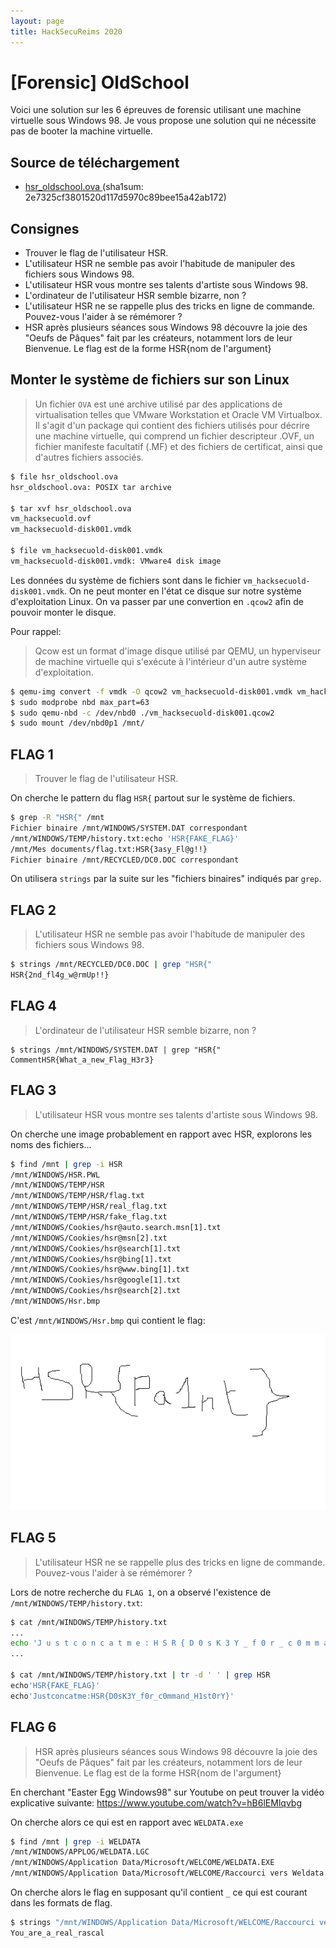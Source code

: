 ```yaml
---
layout: page
title: HackSecuReims 2020
---
```


# [Forensic] OldSchool

Voici une solution sur les 6 épreuves de forensic utilisant une machine virtuelle sous Windows 98.
Je vous propose une solution qui ne nécessite pas de booter la machine virtuelle.

## Source de téléchargement

<ul>
  <li><a href="https://download.hackademint.org/hsr_oldschool.ova">hsr_oldschool.ova </a>(sha1sum: 2e7325cf3801520d117d5970c89bee15a42ab172)</li>
</ul>

## Consignes

<ul>
<li>Trouver le flag de l'utilisateur HSR.</li>
<li>L'utilisateur HSR ne semble pas avoir l'habitude de manipuler des fichiers sous Windows 98.</li>
<li>L'utilisateur HSR vous montre ses talents d'artiste sous Windows 98.</li>
<li>L'ordinateur de l'utilisateur HSR semble bizarre, non ?</li>
<li>L'utilisateur HSR ne se rappelle plus des tricks en ligne de commande. Pouvez-vous l'aider à se rémémorer ?</li>
<li>HSR après plusieurs séances sous Windows 98 découvre la joie des "Oeufs de Pâques" fait par les créateurs, notamment lors de leur Bienvenue. Le flag est de la forme HSR{nom de l'argument}</li>
</ul>

## Monter le système de fichiers sur son Linux 

> Un fichier `OVA` est une archive utilisé par des applications de virtualisation telles que VMware Workstation et Oracle VM Virtualbox. Il s'agit d'un package qui contient des fichiers utilisés pour décrire une machine virtuelle, qui comprend un fichier descripteur .OVF, un fichier manifeste facultatif (.MF) et des fichiers de certificat, ainsi que d'autres fichiers associés.

```bash
$ file hsr_oldschool.ova
hsr_oldschool.ova: POSIX tar archive

$ tar xvf hsr_oldschool.ova
vm_hacksecuold.ovf
vm_hacksecuold-disk001.vmdk

$ file vm_hacksecuold-disk001.vmdk
vm_hacksecuold-disk001.vmdk: VMware4 disk image
```

Les données du système de fichiers sont dans le fichier `vm_hacksecuold-disk001.vmdk`.
On ne peut monter en l'état ce disque sur notre système d'exploitation Linux. On va passer par une convertion en `.qcow2` afin de pouvoir monter le disque.

Pour rappel:
> Qcow est un format d'image disque utilisé par QEMU, un hyperviseur de machine virtuelle qui s'exécute à l'intérieur d'un autre système d'exploitation. 

```bash
$ qemu-img convert -f vmdk -O qcow2 vm_hacksecuold-disk001.vmdk vm_hacksecuold-disk001.qcow2
$ sudo modprobe nbd max_part=63
$ sudo qemu-nbd -c /dev/nbd0 ./vm_hacksecuold-disk001.qcow2
$ sudo mount /dev/nbd0p1 /mnt/
```

## FLAG 1

> Trouver le flag de l'utilisateur HSR.

On cherche le pattern du flag `HSR{` partout sur le système de fichiers.

```bash
$ grep -R "HSR{" /mnt
Fichier binaire /mnt/WINDOWS/SYSTEM.DAT correspondant
/mnt/WINDOWS/TEMP/history.txt:echo 'HSR{FAKE_FLAG}'
/mnt/Mes documents/flag.txt:HSR{3asy_Fl@g!!}
Fichier binaire /mnt/RECYCLED/DC0.DOC correspondant
```

On utilisera `strings` par la suite sur les "fichiers binaires" indiqués par `grep`.

## FLAG 2

>  L'utilisateur HSR ne semble pas avoir l'habitude de manipuler des fichiers sous Windows 98.

```bash
$ strings /mnt/RECYCLED/DC0.DOC | grep "HSR{"
HSR{2nd_fl4g_w@rmUp!!}
```

## FLAG 4

>  L'ordinateur de l'utilisateur HSR semble bizarre, non ?

```
$ strings /mnt/WINDOWS/SYSTEM.DAT | grep "HSR{"
CommentHSR{What_a_new_Flag_H3r3}
```

## FLAG 3

> L'utilisateur HSR vous montre ses talents d'artiste sous Windows 98.

On cherche une image probablement en rapport avec HSR, explorons les noms des fichiers...

```bash
$ find /mnt | grep -i HSR
/mnt/WINDOWS/HSR.PWL
/mnt/WINDOWS/TEMP/HSR
/mnt/WINDOWS/TEMP/HSR/flag.txt
/mnt/WINDOWS/TEMP/HSR/real_flag.txt
/mnt/WINDOWS/TEMP/HSR/fake_flag.txt
/mnt/WINDOWS/Cookies/hsr@auto.search.msn[1].txt
/mnt/WINDOWS/Cookies/hsr@msn[2].txt
/mnt/WINDOWS/Cookies/hsr@search[1].txt
/mnt/WINDOWS/Cookies/hsr@bing[1].txt
/mnt/WINDOWS/Cookies/hsr@www.bing[1].txt
/mnt/WINDOWS/Cookies/hsr@google[1].txt
/mnt/WINDOWS/Cookies/hsr@search[2].txt
/mnt/WINDOWS/Hsr.bmp
```

C'est `/mnt/WINDOWS/Hsr.bmp` qui contient le flag:

<img src="/images/writeups/hsr2020/forensic/hsr.bmp" />

## FLAG 5

> L'utilisateur HSR ne se rappelle plus des tricks en ligne de commande. Pouvez-vous l'aider à se rémémorer ?

Lors de notre recherche du `FLAG 1`, on a observé l'existence de `/mnt/WINDOWS/TEMP/history.txt`:

```bash 
$ cat /mnt/WINDOWS/TEMP/history.txt
...
echo 'J u s t c o n c a t m e : H S R { D 0 s K 3 Y _ f 0 r _ c 0 m m a n d _ H 1 s t 0 r Y }'
...

$ cat /mnt/WINDOWS/TEMP/history.txt | tr -d ' ' | grep HSR
echo'HSR{FAKE_FLAG}'
echo'Justconcatme:HSR{D0sK3Y_f0r_c0mmand_H1st0rY}'
```

## FLAG 6


> HSR après plusieurs séances sous Windows 98 découvre la joie des "Oeufs de Pâques" fait par les créateurs, notamment lors de leur Bienvenue. Le flag est de la forme HSR{nom de l'argument}

En cherchant "Easter Egg Windows98" sur Youtube on peut trouver la vidéo explicative suivante:
<a href="https://www.youtube.com/watch?v=hB6lEMlqvbg">https://www.youtube.com/watch?v=hB6lEMlqvbg</a>

On cherche alors ce qui est en rapport avec `WELDATA.exe`

```bash
$ find /mnt | grep -i WELDATA
/mnt/WINDOWS/APPLOG/WELDATA.LGC
/mnt/WINDOWS/Application Data/Microsoft/WELCOME/WELDATA.EXE
/mnt/WINDOWS/Application Data/Microsoft/WELCOME/Raccourci vers Weldata.lnk
```

On cherche alors le flag en supposant qu'il contient `_` ce qui est courant dans les formats de flag.

```bash
$ strings "/mnt/WINDOWS/Application Data/Microsoft/WELCOME/Raccourci vers Weldata.lnk" | grep "_"
You_are_a_real_rascal
```
